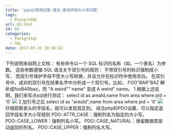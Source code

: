 ```yaml
---
title: 'pgsql使用记录:语法-查询字段大小写问题'
tags:
  - PostgreSQL
url: 83.html
id: 83
categories:
  - PostgreSql
  - SQL
date: 2017-07-31 10:38:42
---
```


下列说明来自网上文档： 有些命令以一个 SQL 标识的名称（如，一个表名）为参数。 这些参数遵循 SQL 语法关于双引号的规则： 不带双引号的标识强制成小写， 而双引号保护字母不受大小写转换，并且允许在标识符中使用空白。 在双引号中，成对的双引号在结果名字中分析成一个双引号。比如， FOO"BAR"BAZ 解析成fooBARbaz，而 "A weird"" name" 变成 A weird" name。 1.根据上述说明，我们来写点sql进行测试： select id as areaId,name from area where pid = '0' ![](http://gdmizi.com/wp-content/uploads/2017/07/QQ截图20170731103343.png) 2.加引号之后 select id as "areaId",name from area where pid = '0' ![](http://gdmizi.com/wp-content/uploads/2017/07/QQ截图20170731103457.png) 仔细观察表头的字段名，就可以发现其区别。 结合php的PDO设置，可以指定返回字段名字大小写规则 PDO::ATTR\_CASE：强制列名为指定的大小写。 PDO::CASE\_LOWER：强制列名小写。 PDO::CASE\_NATURAL：保留数据库驱动返回的列名。 PDO::CASE\_UPPER：强制列名大写。